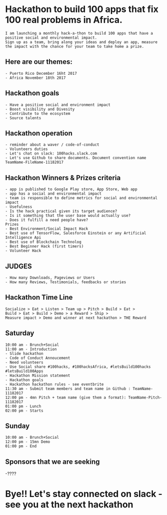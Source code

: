 # Hackathon to build 100 apps that fix 100 real problems in Africa.
```
I am launching a monthly hack-a-thon to build 100 apps that have a positive social and environmental impact.
Sign up as a team, bring along your ideas and deploy an app, measure the impact with the chance for your team to take home a prize.
```

## Here are our themes:
```
- Puerto Rico December 16ht 2017
- Africa November 18th 2017
```

## Hackathon goals 
```
- Have a positive social and environment impact
- Boost visibility and Divesity
- Contribute to the ecosystem
- Source talents
```

## Hackathon operation
```
- reminder about a waver / code-of-conduct
- Volunteers duties
- Let's chat on slack: 100hacks.slack.com 
- Let's use Github to share documents. Document convention name TeamName-FileName-11182017
```
## Hackathon Winners & Prizes criteria
```
- app is published to Google Play store, App Store, Web app  
- app has a social and environmental impact
- team is responsible to define metrics for social and environmental impact
- Usefulness
- Is the hack practical given its target audience?
- Is it something that the user base would actually use?
- Does it fulfill a need people have?
Prizes
- Best Environment/Social Impact Hack
- Best use of TensorFlow, Salesforce Einstein or any Artificial Intelligence Api
- Best use of Blockchain Technolog
- Best Beginner Hack (first timers)
- Volunteer Hack 
```
## JUDGES
```
- How many Downloads, Pageviews or Users 
- How many Reviews, Testimonials, feedbacks or stories
```

## Hackathon Time Line
```
Socialize > Eat > Listen > Team up > Pitch > Build > Eat > 
Build > Eat > Build > Demo > a Reward > Ship > 
Measure impact > Demo and winner at next hackathon > THE Reward
```
## Saturday
```
10:00 am - Brunch+Social
11:00 am - Introduction 
- Slide hackathon
- Code of Conduct Annoucement
- Need volunteers
- Use Social share #100hacks, #100hacksAfrica, #letsBuild100hacks #letsBuild100Apps
- Hackathon Mission statement
- Hackathon goals
- Hackathon hackathon rules - see eventbrite
11:30 am - Submit team members and team name in Github : TeamName-11182017
12:00 pm - 4mn Pitch + team name (give them a format): TeamName-Pitch-11182017
01:00 pm - Lunch
02:00 pm - Starts
```
## Sunday
```
10:00 am - Brunch+Social
12:00 pm - 15mn Demo
01:00 pm - End
```

## Sponsors that we are seeking
-????

# Bye!! Let's stay connected on slack - see you at the next hackathon
